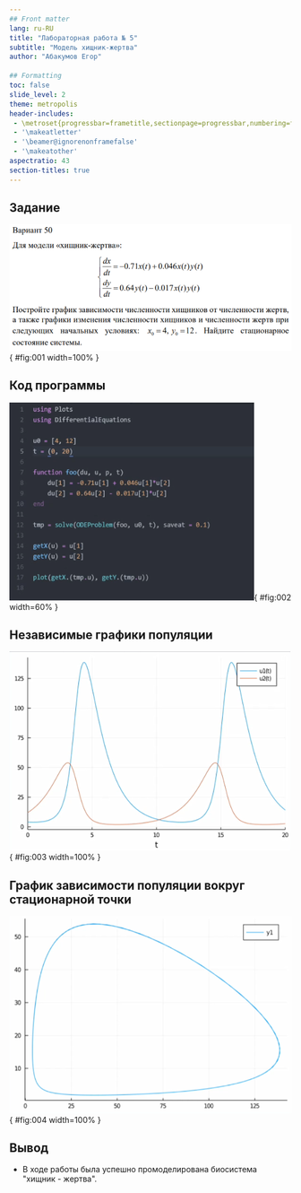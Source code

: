 ```yaml
---
## Front matter
lang: ru-RU
title: "Лабораторная работа № 5"
subtitle: "Модель хищник-жертва"
author: "Абакумов Егор"

## Formatting
toc: false
slide_level: 2
theme: metropolis
header-includes: 
 - \metroset{progressbar=frametitle,sectionpage=progressbar,numbering=fraction}
 - '\makeatletter'
 - '\beamer@ignorenonframefalse'
 - '\makeatother'
aspectratio: 43
section-titles: true
---
```


## Задание

![](image/pres/1.png){ #fig:001 width=100% }

## Код программы

![](image/pres/2.png){ #fig:002 width=60% }

## Независимые графики популяции

![](image/pres/3.png){ #fig:003 width=100% }

## График зависимости популяции вокруг стационарной точки

![](image/pres/4.png){ #fig:004 width=100% }

## Вывод

- В ходе работы была успешно промоделирована биосистема "хищник - жертва".